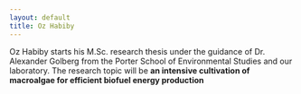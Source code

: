 ```yaml
---
layout: default
title: Oz Habiby
---
```




Oz Habiby starts his M.Sc. research thesis under the guidance of Dr. Alexander Golberg from the 
Porter School of Environmental Studies and our laboratory. The research topic will be **an intensive cultivation of macroalgae
for efficient biofuel energy production**
